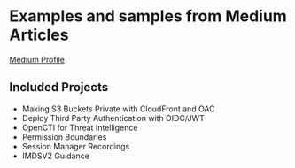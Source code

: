 # Examples and samples from Medium Articles
[Medium Profile](https://medium.com/@andyblooman)

## Included Projects

- Making S3 Buckets Private with CloudFront and OAC
- Deploy Third Party Authentication with OIDC/JWT
- OpenCTI for Threat Intelligence
- Permission Boundaries
- Session Manager Recordings
- IMDSV2 Guidance